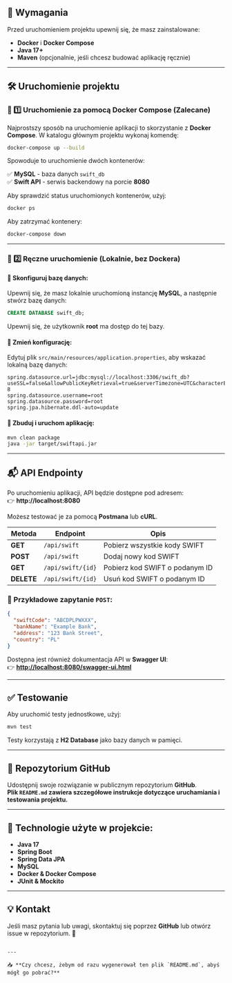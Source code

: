 ## 📌 Wymagania

Przed uruchomieniem projektu upewnij się, że masz zainstalowane:

- **Docker** i **Docker Compose**  
- **Java 17+**  
- **Maven** (opcjonalnie, jeśli chcesz budować aplikację ręcznie)  

---

## 🛠️ Uruchomienie projektu

### 🔹 1️⃣ Uruchomienie za pomocą Docker Compose (Zalecane)

Najprostszy sposób na uruchomienie aplikacji to skorzystanie z **Docker Compose**. W katalogu głównym projektu wykonaj komendę:

```sh
docker-compose up --build
```

Spowoduje to uruchomienie dwóch kontenerów:

✅ **MySQL** - baza danych `swift_db`  
✅ **Swift API** - serwis backendowy na porcie **8080**  

Aby sprawdzić status uruchomionych kontenerów, użyj:

```sh
docker ps
```

Aby zatrzymać kontenery:

```sh
docker-compose down
```

---

### 🔹 2️⃣ Ręczne uruchomienie (Lokalnie, bez Dockera)

#### 🔹 Skonfiguruj bazę danych:

Upewnij się, że masz lokalnie uruchomioną instancję **MySQL**, a następnie stwórz bazę danych:

```sql
CREATE DATABASE swift_db;
```

Upewnij się, że użytkownik **root** ma dostęp do tej bazy.

#### 🔹 Zmień konfigurację:

Edytuj plik `src/main/resources/application.properties`, aby wskazać lokalną bazę danych:

```properties
spring.datasource.url=jdbc:mysql://localhost:3306/swift_db?useSSL=false&allowPublicKeyRetrieval=true&serverTimezone=UTC&characterEncoding=UTF-8
spring.datasource.username=root
spring.datasource.password=root
spring.jpa.hibernate.ddl-auto=update
```

#### 🔹 Zbuduj i uruchom aplikację:

```sh
mvn clean package
java -jar target/swiftapi.jar
```

---

## 📬 API Endpointy

Po uruchomieniu aplikacji, API będzie dostępne pod adresem:  
👉 **http://localhost:8080**

Możesz testować je za pomocą **Postmana** lub **cURL**.

| Metoda | Endpoint         | Opis                        |
|--------|-----------------|----------------------------|
| **GET**  | `/api/swift`      | Pobierz wszystkie kody SWIFT |
| **POST** | `/api/swift`      | Dodaj nowy kod SWIFT        |
| **GET**  | `/api/swift/{id}` | Pobierz kod SWIFT o podanym ID |
| **DELETE** | `/api/swift/{id}` | Usuń kod SWIFT o podanym ID |

### 📌 Przykładowe zapytanie `POST`:

```json
{
  "swiftCode": "ABCDPLPWXXX",
  "bankName": "Example Bank",
  "address": "123 Bank Street",
  "country": "PL"
}
```

Dostępna jest również dokumentacja API w **Swagger UI**:  
👉 **[http://localhost:8080/swagger-ui.html](http://localhost:8080/swagger-ui.html)**

---

## ✅ Testowanie

Aby uruchomić testy jednostkowe, użyj:

```sh
mvn test
```

Testy korzystają z **H2 Database** jako bazy danych w pamięci.

---

## 🔗 Repozytorium GitHub

Udostępnij swoje rozwiązanie w publicznym repozytorium **GitHub**.  
**Plik `README.md` zawiera szczegółowe instrukcje dotyczące uruchamiania i testowania projektu.**

---

## 📌 Technologie użyte w projekcie:

- **Java 17**  
- **Spring Boot**  
- **Spring Data JPA**  
- **MySQL**  
- **Docker & Docker Compose**  
- **JUnit & Mockito**  

---

## 💡 Kontakt

Jeśli masz pytania lub uwagi, skontaktuj się poprzez **GitHub** lub otwórz issue w repozytorium. 🚀
```

---

📥 **Czy chcesz, żebym od razu wygenerował ten plik `README.md`, abyś mógł go pobrać?**